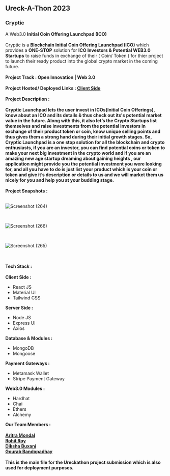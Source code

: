 <h2>Ureck-A-Thon 2023</h2>
<h3>Cryptic</h3>
A Web3.0 <b>Initial Coin Offering Launchpad (ICO)</b>
<!-- insertAVideoDemoForTheProject -->
<br />
<br />
Cryptic is a <b>Blockchain Initial Coin Offering Launchpad (ICO)</b> which provides a <b>ONE-STOP</b>
solution for <b>ICO Investors & Potential WEB3.0 Startups</b> to raise funds in exchange of their ( Coin/ Token )
for thier project to launch their ready product into the global crypto market in the coming future.
<br/>
<br/>
<b>Project Track : Open Innovation | Web 3.0</b>
<br/>
<br />
<b>Project Hosted/ Deployed Links : <a href="https://ureckathon-cryptic-client.netlify.app/">Client Side</a></b>
<br/>
<br />
<b>Project Description :</b>
<br/>
<br />
<b>Cryptic Launchpad lets the user invest in ICOs(Initial Coin Offerings), know about an ICO and its details & thus check out its's potential market value in the future. 
Along with this, it also let’s the Crypto Startups list themselves and raise investments from the potential investors in exchange of their product token or coin, know unique selling points and thus gives them a strong hand during their initial growth stages.
So, Cryptic Launchpad is a one stop solution for all the blockchain and crypto enthusiasts, if you are an investor, you can find potential coins or token to make your next big investment in the crypto world and if you are an amazing new age startup dreaming about gaining heights , our application might provide you the potential investment you were looking for, and all you have to do is just list your product which is your coin or token and give it’s description or details to us and we will market them us nicely for you and help you at your budding stage.</b>
<br/>
<br />
<b>Project Snapshots :</b>
<br/>
<br/>

![Screenshot (264)](https://user-images.githubusercontent.com/68563695/221429324-f1a28aaf-5661-486e-822c-3872dcdc980c.png)

<br/>

![Screenshot (266)](https://user-images.githubusercontent.com/68563695/221429360-3134f9be-aa92-41eb-88c9-9f821b6bddaa.png)

<br/>

![Screenshot (265)](https://user-images.githubusercontent.com/68563695/221429364-c2239c5f-e73f-4412-b865-ac5757d6cd62.png)

<br/>
<br />
<!-- Tech Stack Used -->
<b>Tech Stack :</b>
<br/>
<br/>
<b>Client Side :</b>
<ul>
    <li>React JS</li>
    <li>Material UI</li>
    <li>Tailwind CSS</li>
</ul>
<b>Server Side :</b>
<ul>
    <li>Node JS</li>
    <li>Express UI</li>
    <li>Axios</li>
</ul>
<b>Database & Modules :</b>
<ul>
    <li>MongoDB</li>
    <li>Mongoose</li>
</ul>
<b>Payment Gateways :</b>
<ul>
    <li>Metamask Wallet</li>
    <li>Stripe Payment Gateway</li>
</ul>
<b>Web3.0 Modules :</b>
<ul>
    <li>Hardhat</li>
    <li>Chai</li>
    <li>Ethers</li>
    <li>Alchemy</li>
</ul>
<!-- Team Members -->
<b>Our Team Members :</b>
<br />
<br />
<b><a href="https://github.com/thecodermaniac" target="_blank">Aritra Mondal</a></b>
<br/>
<b><a href="https://github.com/rohitroy-github" target="_blank">Rohit Roy</a></b>
<br/>
<b><a href="https://github.com/diksha1627" target="_blank">Diksha Buxani</a></b>
<br/>
<b><a href="" target="_blank">Gourab Bandopadhay</a></b>
<!-- End -->
<br>
<br />
<b>This is the main file for the Ureckathon project submission which is also used for deployment purposes.</b>
